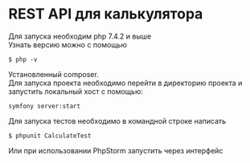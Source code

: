 <h1>REST API для калькулятора </h1>
 Для запуска необходим php 7.4.2 и выше<br>
 Узнать версию можно с помощью 
 <pre class="code highlight js-syntax-highlight javascript white" v-pre="true" lang="javascript"><code><span id="LC1" class="line" lang="javascript"><span class="nx">$ php</span> <span class="o">-</span><span class="nx">v</span> </span></code></pre>
Установленный composer. <br>
Для запуска проекта необходимо перейти в директорию проекта и запустить локальный хост с помощью:
 <pre class="code highlight js-syntax-highlight javascript white" v-pre="true" lang="javascript"><code><span id="LC1" class="line" lang="javascript"><span class="nx">symfony server:start</span> <span class="o"></span><span class="nx"></span> </span></code></pre>
 Для запуска тестов необходимо в командной строке написать
 <pre class="code highlight js-syntax-highlight javascript white" v-pre="true" lang="javascript"><code><span id="LC1" class="line" lang="javascript"><span class="nx">$ phpunit CalculateTest</span> <span class="o"></span><span class="nx"></span> </span></code></pre>
 Или при использовании PhpStorm запустить через интерфейс
 
